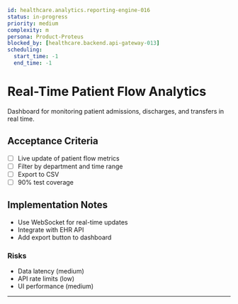 ```yaml
id: healthcare.analytics.reporting-engine-016
status: in-progress
priority: medium
complexity: m
persona: Product-Proteus
blocked_by: [healthcare.backend.api-gateway-013]
scheduling:
  start_time: -1
  end_time: -1
```

# Real-Time Patient Flow Analytics

Dashboard for monitoring patient admissions, discharges, and transfers in real time.

## Acceptance Criteria

- [ ] Live update of patient flow metrics
- [ ] Filter by department and time range
- [ ] Export to CSV
- [ ] 90% test coverage

## Implementation Notes

- Use WebSocket for real-time updates
- Integrate with EHR API
- Add export button to dashboard

### Risks

- Data latency (medium)
- API rate limits (low)
- UI performance (medium)

---
